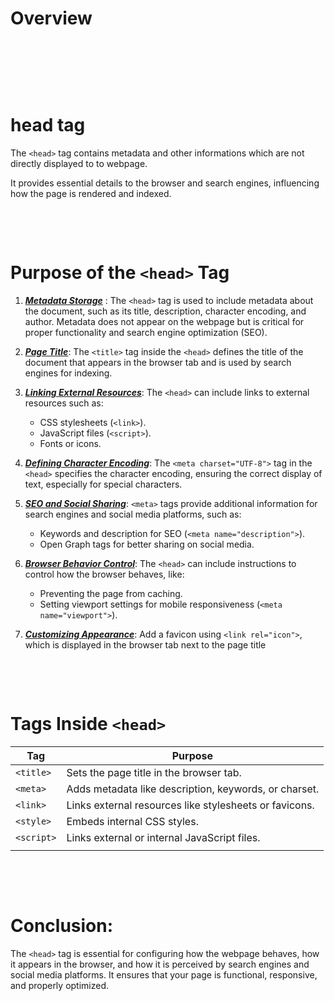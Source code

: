 # Overview

&nbsp;

&nbsp;

&nbsp;

# head tag

The `<head>` tag contains metadata and other informations which are not directly displayed to to webpage.

It provides essential details to the browser and search engines, influencing how the page is rendered and indexed.

&nbsp;

&nbsp;

# Purpose of the `<head>` Tag

1. **_<u>Metadata Storage</u>_** : The `<head>` tag is used to include metadata about the document, such as its title, description, character encoding, and author. Metadata does not appear on the webpage but is critical for proper functionality and search engine optimization (SEO).

2. **_<u>Page Title</u>_**: The `<title>` tag inside the `<head>` defines the title of the document that appears in the browser tab and is used by search engines for indexing.

3. **_<u>Linking External Resources</u>_**: The `<head>` can include links to external resources such as:

   - CSS stylesheets (`<link>`).
   - JavaScript files (`<script>`).
   - Fonts or icons.

4. **_<u>Defining Character Encoding</u>_**: The `<meta charset="UTF-8">` tag in the `<head>` specifies the character encoding, ensuring the correct display of text, especially for special characters.

5. **_<u>SEO and Social Sharing</u>_**: `<meta>` tags provide additional information for search engines and social media platforms, such as:

   - Keywords and description for SEO (`<meta name="description">`).
   - Open Graph tags for better sharing on social media.

6. **_<u>Browser Behavior Control</u>_**: The `<head>` can include instructions to control how the browser behaves, like:

   - Preventing the page from caching.
   - Setting viewport settings for mobile responsiveness (`<meta name="viewport">`).

7. **_<u>Customizing Appearance</u>_**: Add a favicon using `<link rel="icon">`, which is displayed in the browser tab next to the page title

&nbsp;

&nbsp;

# Tags Inside `<head>`

| Tag        | Purpose                                                |
| ---------- | ------------------------------------------------------ |
| `<title>`  | Sets the page title in the browser tab.                |
| `<meta>`   | Adds metadata like description, keywords, or charset.  |
| `<link>`   | Links external resources like stylesheets or favicons. |
| `<style>`  | Embeds internal CSS styles.                            |
| `<script>` | Links external or internal JavaScript files.           |
|            |                                                        |

&nbsp;

&nbsp;

# Conclusion:

The `<head>` tag is essential for configuring how the webpage behaves, how it appears in the browser, and how it is perceived by search engines and social media platforms. It ensures that your page is functional, responsive, and properly optimized.
